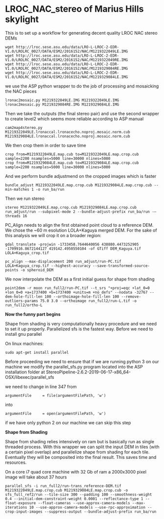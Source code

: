 # LROC_NAC_stereo of Marius Hills skylight 

This is to set up a workflow for generating decent quality LROC NAC stereo DEMs
```
wget http://lroc.sese.asu.edu/data/LRO-L-LROC-2-EDR-V1.0/LROLRC_0027/DATA/ESM2/2016152/NAC/M1219322049LE.IMG
wget http://lroc.sese.asu.edu/data/LRO-L-LROC-2-EDR-V1.0/LROLRC_0027/DATA/ESM2/2016152/NAC/M1219322049RE.IMG
wget http://lroc.sese.asu.edu/data/LRO-L-LROC-2-EDR-V1.0/LROLRC_0027/DATA/ESM2/2016152/NAC/M1219329084RE.IMG
wget http://lroc.sese.asu.edu/data/LRO-L-LROC-2-EDR-V1.0/LROLRC_0027/DATA/ESM2/2016152/NAC/M1219329084LE.IMG
```

we use the ASP python wrapper to do the job of processing and mosaicking the NAC pieces

```
lronac2mosaic.py M1219322049LE.IMG M1219322049LE.IMG 
lronac2mosaic.py M1219329084RE.IMG M1219329084LE.IMG
```

Then we take the outputs (the final stereo pair) and use the second wrapper to create level2 which seems more reliable according to ASP manual

```
cam2map4stereo.py M1219322049LE.lronaccal.lronacecho.noproj.mosaic.norm.cub M1219329084LE.lronaccal.lronacecho.noproj.mosaic.norm.cub
```

We then crop them in order to save time

```
crop from=M1219322049LE.map.cub to=M1219322049LE.map.crop.cub sample=2200 nsamples=5000 line=30000 nlines=5000
crop from=M1219329084LE.map.cub to=M1219329084LE.map.crop.cub sample=2200 nsamples=5000 line=30000 nlines=5000
```

And we perform bundle adjustmend on the cropped images which is faster
```
bundle_adjust M1219322049LE.map.crop.cub M1219329084LE.map.crop.cub --min-matches 1 -o run_ba/run
```
Then we run stereo
```
stereo M1219322049LE.map.crop.cub M1219329084LE.map.crop.cub run_adjust/run --subpixel-mode 2 --bundle-adjust-prefix run_ba/run -—threads 16
```


PC_Align needs to align the first obtained point cloud to a reference DEM. We chose the ~60 m esolution LOLA+Kaguya merged DEM. For the sake of this analysis we will crop it on a broader region:

```
gdal_translate -projwin -1733458.7644640056 438880.4473252905 -1709916.8672144127 419142.4950550104 -of GTiff DEM_Kaguya.tif LOLA+Kaguya_crop.tif
```
```
pc_align --max-displacement 200 run_adjust/run-PC.tif LOLA+Kaguya_crop.tif --highest-accuracy --save-transformed-source-points -o spheroid_DEM
```

We now interpolate the DEM as a first initial guess for shape from shading
```
point2dem -r moon run_full2/run-PC.tif --t_srs "+proj=eqc +lat_0=0 +lon_0=0 +a=1737400 +b=1737400 +units=m +no_defs" --nodata -32767 --dem-hole-fill-len 100 --orthoimage-hole-fill-len 100 --remove-outliers-params 75.0 3.0 --orthoimage run_full2/run-L.tif -o run_full2/ortho-L
```

**Now the funny part begins**

Shape from shading is very computationally heavy procedure and we need to set it up properly.
Parallelized sfs is the fastest way. Before we need to install gnu parallel

On linux machines: 

```
sudo apt-get install parallel
```

Before proceeding we need to ensure that if we are running python 3 on our machine we modify the parallel_sfs.py program located into the ASP installation folder at StereoPipeline-2.6.2-2019-06-17-x86_64-OSX/libexec/parallel_sfs

we need to change in line 347 from
```
argumentFile     = file(argumentFilePath, 'w')
```

into 
```
argumentFile     = open(argumentFilePath, 'w')
```
if we have only python 2 on our machine we can skip this step


**Shape from Shading**

Shape from shading relies intensively on ram but is basically run as single threaded process. With this wrapper we can split the input DEM in tiles (with a certain pixel overlap) and parallelize shape from shading for each tile. Eventually they will be composited into the final result. This saves time and resources.

On a core i7 quad core machine with 32 Gb of ram a 2000x3000 pixel image will take about 37 hours

```
parallel_sfs -i run_full2/run-trans_reference-DEM.tif M1219322049LE.map.crop.cub M1219329084LE.map.crop.cub -o sfs_full_ref2/run --tile-size 300 --padding 100 --smoothness-weight 0.4 --initial-dem-constraint-weight 0.0001 --reflectance-type 1 --float-exposure --float-cameras --use-approx-camera-models --max-iterations 10 --use-approx-camera-models --use-rpc-approximation --crop-input-images --suppress-output --bundle-adjust-prefix run_ba/run


